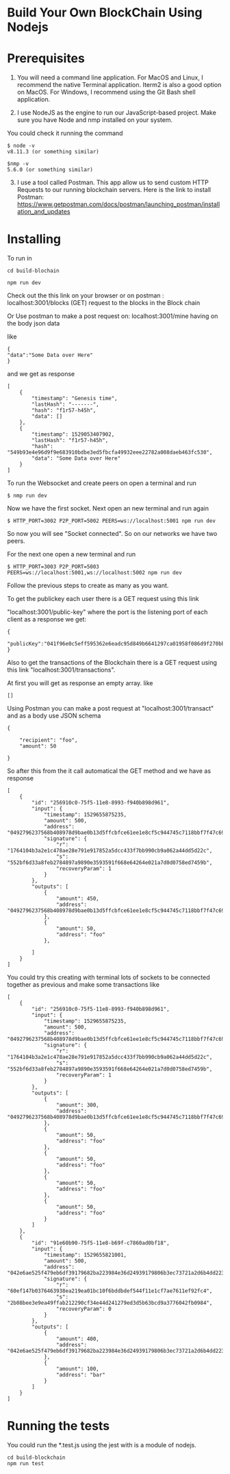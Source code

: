 # Build Your Own BlockChain Using Nodejs

# Prerequisites
1. You will need a command line application. For MacOS and Linux, I recommend the native Terminal application. Iterm2 is also a good option on MacOS. For Windows, I recommend using the Git Bash shell application.

2. I use NodeJS as the engine to run our JavaScript-based project. Make sure you have Node and nmp installed on your system.

You could check it running the command
```
$ node -v
v8.11.3 (or something similar)

$nmp -v
5.6.0 (or something similar)
```
3. I use a tool called Postman. This app allow us to send custom HTTP Requests to our running blockchain servers.
Here is the link to install Postman: https://www.getpostman.com/docs/postman/launching_postman/installation_and_updates

# Installing
To run in

```
cd build-blochain

npm run dev
```
Check out the this link on your browser or on postman : localhost:3001/blocks (GET) request to the blocks in the Block chain

Or Use  postman  to make a post request on: localhost:3001/mine having on the body json data

like

```
{
"data":"Some Data over Here"
}

```

and we get as response

```
[
    {
        "timestamp": "Genesis time",
        "lastHash": "-------",
        "hash": "f1r57-h45h",
        "data": []
    },
    {
        "timestamp": 1529053407902,
        "lastHash": "f1r57-h45h",
        "hash": "549b93e4e96d9f9e683910bdbe3ed5fbcfa49932eee22782a008daeb463fc530",
        "data": "Some Data over Here"
    }
]
```


To run the Websocket and create peers on open a terminal and run

```
$ nmp run dev
```
Now we have the first socket. Next open an new terminal and run again

```
$ HTTP_PORT=3002 P2P_PORT=5002 PEERS=ws://localhost:5001 npm run dev
```
So now you will see "Socket connected". So on our networks we have two peers.

For the next one open a new terminal and run

```
$ HTTP_PORT=3003 P2P_PORT=5003 PEERS=ws://localhost:5001,ws://localhost:5002 npm run dev
```

Follow the previous steps to create as many as you want.


To get the publickey each user there is a GET request using this link

"localhost:3001/public-key"  where the port is the listening port of each client
as a response we get:

```
{
    "publicKey":"041f96e0c5eff595362e6eadc95d849b6641297ca01958f086d9f270bb98b663e426bd1846eec2de44f86fda0087852c9ecf7a575ede4e9b6f65caed8cfeee2220"
}
```

Also to get the transactions of the Blockchain there is a GET request using this link
"localhost:3001/transactions".

At first you will get as response  an empty array. like

```
[]
```

Using Postman you can make a post request at "localhost:3001/transact" and as a body use
JSON schema

```
{

	"recipient": "foo",
	"amount": 50

}
```
 So after this from the it call automatical the GET method and we have as response

 ```
 [
     {
         "id": "256910c0-75f5-11e8-8993-f940b898d961",
         "input": {
             "timestamp": 1529655875235,
             "amount": 500,
             "address": "0492796237568b408978d9bae0b13d5ffcbfce61ee1e8cf5c944745c7118bbf7f47c69ad2b4703474a516bda2dd895d914c01602c64dac3aa3eff93ad7ee7be83d",
             "signature": {
                 "r": "1764104b3a2e1c478ae28e791e917852a5dcc433f7bb990cb9a062a44dd5d22c",
                 "s": "552bf6d33a8feb2784897a9890e3593591f668e64264e021a7d0d0758ed7459b",
                 "recoveryParam": 1
             }
         },
         "outputs": [
             {
                 "amount": 450,
                 "address": "0492796237568b408978d9bae0b13d5ffcbfce61ee1e8cf5c944745c7118bbf7f47c69ad2b4703474a516bda2dd895d914c01602c64dac3aa3eff93ad7ee7be83d"
             },
             {
                 "amount": 50,
                 "address": "foo"
             },

         ]
     }
]
 ```

 You could try this creating with terminal lots of sockets to be connected together as previous and make some transactions like

```
[
    {
        "id": "256910c0-75f5-11e8-8993-f940b898d961",
        "input": {
            "timestamp": 1529655875235,
            "amount": 500,
            "address": "0492796237568b408978d9bae0b13d5ffcbfce61ee1e8cf5c944745c7118bbf7f47c69ad2b4703474a516bda2dd895d914c01602c64dac3aa3eff93ad7ee7be83d",
            "signature": {
                "r": "1764104b3a2e1c478ae28e791e917852a5dcc433f7bb990cb9a062a44dd5d22c",
                "s": "552bf6d33a8feb2784897a9890e3593591f668e64264e021a7d0d0758ed7459b",
                "recoveryParam": 1
            }
        },
        "outputs": [
            {
                "amount": 300,
                "address": "0492796237568b408978d9bae0b13d5ffcbfce61ee1e8cf5c944745c7118bbf7f47c69ad2b4703474a516bda2dd895d914c01602c64dac3aa3eff93ad7ee7be83d"
            },
            {
                "amount": 50,
                "address": "foo"
            },
            {
                "amount": 50,
                "address": "foo"
            },
            {
                "amount": 50,
                "address": "foo"
            },
            {
                "amount": 50,
                "address": "foo"
            }
        ]
    },
    {
        "id": "91e60b90-75f5-11e8-b69f-c7860ad0bf18",
        "input": {
            "timestamp": 1529655821001,
            "amount": 500,
            "address": "042e6ae525f479eb6df39179682ba223984e36d24939179806b3ec73721a2d6b4dd223fe52f7058310fbe213c44f9e33af3d9005bbc02d3563f8384d62faa08e95",
            "signature": {
                "r": "60ef147b0376463938ea219ea01bc10f6bddbdef544f11e1cf7ae7611ef92fc4",
                "s": "2b08bee3e9ea49ffab212290cf34e44d241279ed3d5b63bcd9a3776042fb0984",
                "recoveryParam": 0
            }
        },
        "outputs": [
            {
                "amount": 400,
                "address": "042e6ae525f479eb6df39179682ba223984e36d24939179806b3ec73721a2d6b4dd223fe52f7058310fbe213c44f9e33af3d9005bbc02d3563f8384d62faa08e95"
            },
            {
                "amount": 100,
                "address": "bar"
            }
        ]
    }
]
```

# Running the tests

 You could run the *.test.js using the jest with is a module of nodejs.

 ```
 cd build-blockchain
 npm run test
 ```
